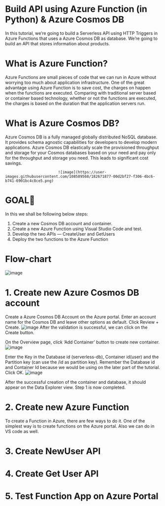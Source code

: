 # Build API using Azure Function (in Python) & Azure Cosmos DB
In this tutorial, we’re going to build a Serverless API using HTTP Triggers in Azure Functions that uses a Azure Cosmos DB as database. We’re going to build an API that stores information about products.

# What is Azure Function?
Azure Functions are small pieces of code that we can run in Azure without worrying too much about application infrastructure. One of the great advantage using Azure Function is to save cost, the charges on happen when the functions are executed. Comparing with traditional server based or container based technology, whether or not the functions are executed, the charges is based on the duration that the application servers run.

# What is Azure Cosmos DB?
Azure Cosmos DB is a fully managed globally distributed NoSQL database. It provides schema agnostic capabilities for developers to develop modern applications. Azure Cosmos DB elastically scale the provisioned throughput and storage for your Cosmos databases based on your need and pay only for the throughput and storage you need. This leads to significant cost savings.
                                             
                            ![image](https://user-images.githubusercontent.com/108589568/182671877-00d2bf27-f306-4bc6-b741-6901bc4c8ce5.png)

# GOAL🎯
In this we shall be following below steps:
1. Create a new Cosmos DB account and container.
2. Create a new Azure Function using Visual Studio Code and test.
3. Develop the two APIs — CreateUser and GetUsers
4. Deploy the two functions to the Azure Function

# Flow-chart
![image](https://user-images.githubusercontent.com/108589568/182418384-ea0fb5df-b2a8-471f-8f56-319c32ece6d5.png)

# 1. Create new Azure Cosmos DB account
Create a Azure Cosmos DB Account on the Azure portal. 
Enter an account name for the Cosmos DB and leave other options as default. 
Click Review + Create.
![image](https://user-images.githubusercontent.com/108589568/182665541-ba3d469d-2ff9-40a3-88f8-9099107c2d51.png)
After the validation is successful, we can click on the Create button.

On the Overview page, click ‘Add Container’ button to create new container.
![image](https://user-images.githubusercontent.com/108589568/182666227-c453acba-9e32-424e-a6dd-b04f2729bd75.png)

Enter the Key in the Database id (serverless-db), Container id(user) and the Partition key (can use the /id as partition key). Remember the Database id and Container Id because we would be using on the later part of the tutorial. Click OK.
![image](https://user-images.githubusercontent.com/108589568/182666783-4989d669-b0eb-4069-9707-e9125502c91d.png)

After the successful creation of the container and database, it should appear on the Data Explorer view.
Step 1 is now completed.


# 2. Create new Azure Function
To create a Function in Azure, there are few ways to do it. One of the simplest way is to create functions on the Azure portal. Also we can do in VS code as well.

# 3. Create NewUser API

# 4. Create Get User API

# 5. Test Function App on Azure Portal


